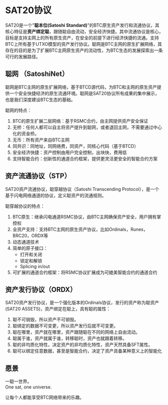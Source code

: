 SAT20协议
=========


SAT20是一个"**聪本位(Satoshi Standard)**"的BTC原生资产发行和流通协议，其核心特征是**资产绑定聪**，跟随聪自由流动，安全经济快捷。其中流通协议是核心，目标是支持主网上的所有原生资产，在安全的前提下进行经济快捷的流通。支持BTC上所有基于UTXO模型的资产发行协议。聪网是BTC主网的原生扩展网络，其存在的目的是为了扩展BTC主网原生资产的流动性，为BTC生态的发展探索出一条可行的发展路径。


聪网 （SatoshiNet）
----
聪网是BTC主网的原生扩展网络，基于BTCD源代码，为BTC和主网的原生资产提供一个安全快捷经济的原生流通环境。聪网是SAT20协议所有成果的集中展示，也是我们深度建设BTC生态的基础。  

聪网的特点：
1. BTC的原生扩展二层网络：基于RSMC合约，由主网提供资产安全保证
2. 无桥：任何人都可以自主将资产提升到聪网，或者退回主网，不需要通过中心化的资金桥。
3. 无币：所有资产来自BTC主网
4. 同共识：同地址，同网络费，同资产，同核心代码（基于BTCD）
5. 安全经济快捷：资产控制由用户完全控制，出块快，费用低
6. 支持智能合约：创新性的通道合约框架，提供更灵活更安全的智能合约方案


资产流通协议（STP）
----
SAT20资产流通协议，聪穿越协议（Satoshi Transcending Protocol），是一个基于闪电网络通道的协议，定义聪资产的流通规则。 

聪穿越协议的特点：
1. BTC原生：继承闪电通道RSMC协议，由BTC主网确保资产安全，用户拥有掌控权
2. 全资产支持：支持BTC主网的原生资产协议，比如Ordinals，Runes，BRC20，ORDX等
3. 动态通道技术
4. 简单的原子接口：
    * 打开和关闭
    * 锁定和解锁
    * Splicing in/out
5. 可扩展的通道合约框架：将RSMC协议扩展成为可媲美智能合约的通道合约


资产发行协议（ORDX）
----
SAT20资产发行协议，是一个强化版本的Ordinals协议，发行的资产称为聪资产(SAT20 ASSETS)，资产绑定在聪上，具有聪的属性：
1. 聪不可销毁，所以资产不可销毁。
2. 聪绑定的数据不可变更，所以资产发行后就不可变更。
3. 聪在哪里，资产就在哪里，资产跟随聪在不同的网络上自由流动。
4. 聪属于谁，资产就属于谁，转移聪时，资产也就跟着转移。
5. 聪的非均质化特性，决定资产的非均质化特性，资产天然具备SFT属性。
6. 聪可以绑定任意数据，甚至是智能合约，决定了资产具备某种意义上的智能化  



愿景
----
一聪一世界。  
One sat, one universe.    

让每个人都能享受BTC网络带来的乐趣。
